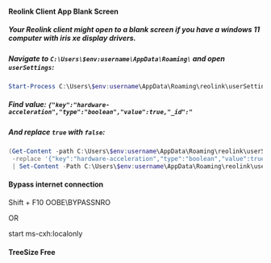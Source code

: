 #### Reolink Client App Blank Screen

##### Your Reolink client might open to a blank screen if you have a windows 11 computer with iris xe display drivers.

##### Navigate to `C:\Users\$env:username\AppData\Roaming\` and open `userSettings`:
```powershell
Start-Process C:\Users\$env:username\AppData\Roaming\reolink\userSettings
```
##### Find value: `{"key":"hardware-acceleration","type":"boolean","value":true,"_id":"`
##### And replace `true` with `false`:
```powershell
(Get-Content -path C:\Users\$env:username\AppData\Roaming\reolink\userSettings -Raw) `
 -replace '{"key":"hardware-acceleration","type":"boolean","value":true,"_id":"','{"key":"hardware-acceleration","type":"boolean","value":false,"_id":"'`
 | Set-Content -Path C:\Users\$env:username\AppData\Roaming\reolink\userSettings
 ```
#### Bypass internet connection
Shift + F10
OOBE\BYPASSNRO

OR

start ms-cxh:localonly

#### TreeSize Free
